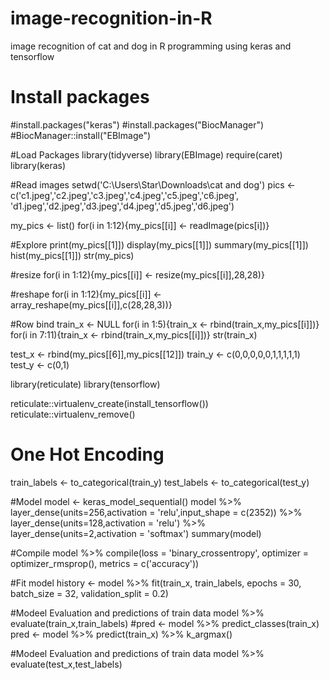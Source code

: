 # image-recognition-in-R
image recognition of cat and dog in R programming using keras and tensorflow
# Install packages

#install.packages("keras")
#install.packages("BiocManager") 
#BiocManager::install("EBImage")


#Load Packages
library(tidyverse)
library(EBImage)
require(caret)
library(keras)


#Read images
setwd('C:\\Users\\Star\\Downloads\\cat and dog')
pics <- c('c1.jpeg','c2.jpeg','c3.jpeg','c4.jpeg','c5.jpeg','c6.jpeg',
          'd1.jpeg','d2.jpeg','d3.jpeg','d4.jpeg','d5.jpeg','d6.jpeg')

my_pics <- list()
for(i in 1:12){my_pics[[i]] <- readImage(pics[i])}

#Explore
print(my_pics[[1]])
display(my_pics[[1]])
summary(my_pics[[1]])
hist(my_pics[[1]])
str(my_pics)

#resize
for(i in 1:12){my_pics[[i]] <- resize(my_pics[[i]],28,28)}

#reshape
for(i in 1:12){my_pics[[i]] <- array_reshape(my_pics[[i]],c(28,28,3))}

#Row bind
train_x <- NULL
for(i in 1:5){train_x <- rbind(train_x,my_pics[[i]])}
for(i in 7:11){train_x <- rbind(train_x,my_pics[[i]])}
str(train_x)

test_x <- rbind(my_pics[[6]],my_pics[[12]])
train_y <- c(0,0,0,0,0,1,1,1,1,1)
test_y <- c(0,1)




library(reticulate)
library(tensorflow)

reticulate::virtualenv_create(install_tensorflow())
reticulate::virtualenv_remove()


# One Hot Encoding
train_labels <- to_categorical(train_y)
test_labels <- to_categorical(test_y)

#Model
model <- keras_model_sequential()
model %>% 
  layer_dense(units=256,activation = 'relu',input_shape = c(2352)) %>% 
  layer_dense(units=128,activation = 'relu') %>% 
  layer_dense(units=2,activation = 'softmax')
summary(model)


#Compile
model %>% 
  compile(loss = 'binary_crossentropy',
          optimizer = optimizer_rmsprop(),
          metrics = c('accuracy'))



#Fit model
history <- model %>% 
  fit(train_x,
      train_labels,
      epochs = 30,
      batch_size = 32,
      validation_split = 0.2)


#Modeel Evaluation and predictions of train data
model %>%  evaluate(train_x,train_labels)
#pred <- model %>% predict_classes(train_x)
pred <- model %>% predict(train_x) %>% k_argmax()


#Modeel Evaluation and predictions of train data
model %>% evaluate(test_x,test_labels)



















